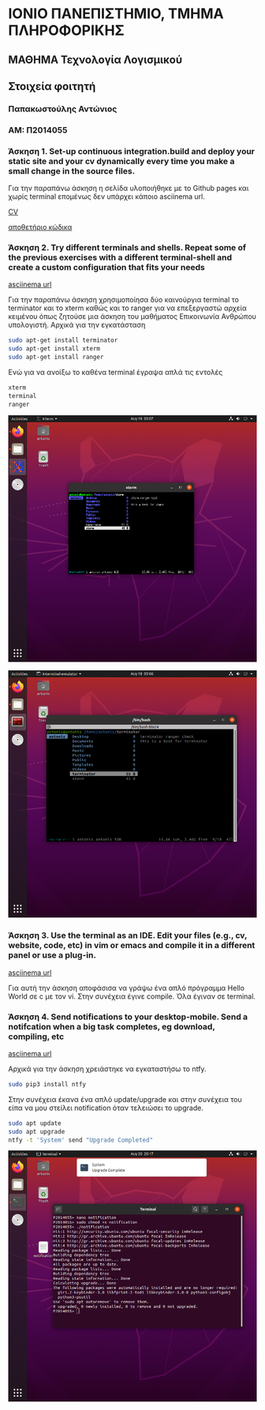 # ΙΟΝΙΟ ΠΑΝΕΠΙΣΤΗΜΙΟ, ΤΜΗΜΑ ΠΛΗΡΟΦΟΡΙΚΗΣ 
## ΜΑΘΗΜΑ Τεχνολογία Λογισμικού

## Στοιχεία φοιτητή  
### Παπακωστούλης Αντώνιος
### ΑΜ: Π2014055




### Άσκηση 1. Set-up continuous integration.build and deploy your static site and your cv dynamically every time you make a small change in the source files.

Για την παραπάνω άσκηση η σελίδα υλοποιήθηκε με το Github pages και χωρίς terminal επομένως δεν υπάρχει κάποιο asciinema url.


[CV](https://p14papa1.github.io/CV/)

[αποθετήριο κώδικα](https://github.com/p14papa1/CV)


### Άσκηση 2. Try different terminals and shells. Repeat some of the previous exercises with a different terminal-shell and create a custom configuration that fits your needs	

[asciinema url](https://asciinema.org/a/vdcpu4sMnC4F7ai02QP084MKB)

Για την παραπάνω άσκηση χρησιμοποίησα δύο καινούργια terminal το terminator και το xterm καθώς και το ranger για να επεξεργαστώ αρχεία κειμένου όπως ζητούσε μια άσκηση του μαθήματος Επικοινωνία Ανθρώπου υπολογιστή. Αρχικά για την εγκατάσταση

```bash
sudo apt-get install terminator
sudo apt-get install xterm
sudo apt-get install ranger
```

Ενώ για να ανοίξω το καθένα terminal έγραψα απλά τις εντολές


```bash 
xterm
terminal
ranger
```

![](xterm.png)

![](terminator.png)





### Άσκηση 3. Use the terminal as an IDE. Edit your files (e.g., cv, website, code, etc) in vim or emacs and compile it in a different panel or use a plug-in.

[asciinema url](https://asciinema.org/a/WQquskz7nLa40TdOSI95bPl44)

Για αυτή την άσκηση αποφάσισα να γράψω ένα απλό πρόγραμμα Hello World σε c με τον vi. Στην συνέχεια έγινε compile. Όλα έγιναν σε terminal. 




### Άσκηση 4. Send notifications to your desktop-mobile. Send a notifcation when a big task completes, eg download, compiling, etc	

[asciinema url](https://asciinema.org/a/IhO7bbcD78Dz6pKL6w83KFk7p)

Αρχικά για την άσκηση χρειάστηκε να εγκαταστήσω το ntfy.

```bash
sudo pip3 install ntfy
```

Στην συνέχεια έκανα ένα απλό update/upgrade και στην συνέχεια του είπα να μου στείλει notification όταν τελειώσει το upgrade.

```bash
sudo apt update
sudo apt upgrade
ntfy -t 'System' send "Upgrade Completed"
```

![](ntfy.png)












